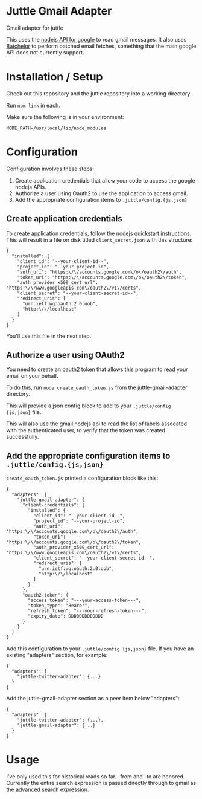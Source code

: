 # Juttle Gmail Adapter

Gmail adapter for juttle

This uses the
[nodejs API for google](https://www.npmjs.com/package/googleapis) to
read gmail messages. It also uses
[Batchelor](https://www.npmjs.com/package/batchelor) to perform
batched email fetches, something that the main google API does not
currently support.

# Installation / Setup

Check out this repository and the juttle repository into a working directory.

Run `npm link` in each.

Make sure the following is in your environment:

`NODE_PATH=/usr/local/lib/node_modules`

# Configuration

Configuration involves these steps:

1. Create application credentials that allow your code to access the google nodejs APIs.
2. Authorize a user using Oauth2 to use the application to access gmail.
3. Add the appropriate configuration items to `.juttle/config.{js,json}`

## Create application credentials

To create application credentials, follow the
[nodejs quickstart instructions](https://developers.google.com/gmail/api/quickstart/nodejs). This
will result in a file on disk titled `client_secret.json` with this structure:

```
{
  "installed": {
    "client_id": "--your-client-id--",
    "project_id": "--your-project-id",
    "auth_uri": "https:\/\/accounts.google.com\/o\/oauth2\/auth",
    "token_uri": "https:\/\/accounts.google.com\/o\/oauth2\/token",
    "auth_provider_x509_cert_url": "https:\/\/www.googleapis.com\/oauth2\/v1\/certs",
    "client_secret": "--your-client-secret-id--",
    "redirect_uris": [
      "urn:ietf:wg:oauth:2.0:oob",
      "http:\/\/localhost"
    ]
  }
}
```

You'll use this file in the next step.

## Authorize a user using OAuth2

You need to create an oauth2 token that allows this program to read your email on your behalf.

To do this, run `node create_oauth_token.js` from the juttle-gmail-adapter directory.

This will provide a json config block to add to your `.juttle/config.{js,json}` file.

This will also use the gmail nodejs api to read the list of labels
assocated with the authenticated user, to verify that the token was created successfully.

## Add the appropriate configuration items to `.juttle/config.{js,json}`

`create_oauth_token.js` printed a configuration block like this:

```
{
  "adapters": {
    "juttle-gmail-adapter": {
      "client-credentials": {
        "installed": {
          "client_id": "--your-client-id--",
          "project_id": "--your-project-id",
          "auth_uri": "https:\/\/accounts.google.com\/o\/oauth2\/auth",
          "token_uri": "https:\/\/accounts.google.com\/o\/oauth2\/token",
          "auth_provider_x509_cert_url": "https:\/\/www.googleapis.com\/oauth2\/v1\/certs",
          "client_secret": "--your-client-secret-id--",
          "redirect_uris": [
            "urn:ietf:wg:oauth:2.0:oob",
            "http:\/\/localhost"
          ]
        }
      },
      "oauth2-token": {
        "access_token": "---your-access-token---",
        "token_type": "Bearer",
        "refresh_token": "---your-refresh-token---",
        "expiry_date": DDDDDDDDDDDDD
      }
    }
  }
}
```

Add this configuration to your `.juttle/config.{js,json}` file. If you
have an existing "adapters" section, for example:

```
{
  "adapters": {
    "juttle-twitter-adapter": {...}
  }
}
```

Add the juttle-gmail-adapter section as a peer item below "adapters":
```
{
  "adapters": {
    "juttle-twitter-adapter": {...},
    "juttle-gmail-adapter": {...}
  }
}
```

# Usage

I've only used this for historical reads so far. -from and -to are
honored. Currently the entire search expression is passed directly
through to gmail as the
[advanced search](https://support.google.com/mail/answer/7190?hl=en)
expression.

